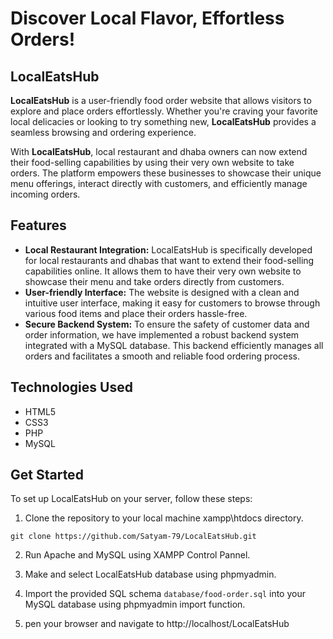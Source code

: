 # Discover Local Flavor, Effortless Orders!

## LocalEatsHub

**LocalEatsHub** is a user-friendly food order website that allows visitors to explore and place orders effortlessly. Whether you're craving your favorite local delicacies or looking to try something new, **LocalEatsHub** provides a seamless browsing and ordering experience.

With **LocalEatsHub**, local restaurant and dhaba owners can now extend their food-selling capabilities by using their very own website to take orders. The platform empowers these businesses to showcase their unique menu offerings, interact directly with customers, and efficiently manage incoming orders.

## Features
- **Local Restaurant Integration:** LocalEatsHub is specifically developed for local restaurants and dhabas that want to extend their food-selling capabilities online. It allows them to have their very own website to showcase their menu and take orders directly from customers.
- **User-friendly Interface:** The website is designed with a clean and intuitive user interface, making it easy for customers to browse through various food items and place their orders hassle-free.
- **Secure Backend System:** To ensure the safety of customer data and order information, we have implemented a robust backend system integrated with a MySQL database. This backend efficiently manages all orders and facilitates a smooth and reliable food ordering process.

## Technologies Used
- HTML5
- CSS3
- PHP
- MySQL

## Get Started

To set up LocalEatsHub on your server, follow these steps:
1. Clone the repository to your local machine xampp\htdocs directory.
```
git clone https://github.com/Satyam-79/LocalEatsHub.git
```

2. Run Apache and MySQL using XAMPP Control Pannel.

4. Make and select LocalEatsHub database using phpmyadmin.

6. Import the provided SQL schema `database/food-order.sql` into your MySQL database using phpmyadmin import function.

8. pen your browser and navigate to http://localhost/LocalEatsHub 
